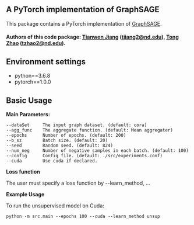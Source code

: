 ## A PyTorch implementation of GraphSAGE

This package contains a PyTorch implementation of [GraphSAGE](http://snap.stanford.edu/graphsage/).

#### Authors of this code package: [Tianwen Jiang](http://ir.hit.edu.cn/~twjiang/) (tjiang2@nd.edu), [Tong Zhao](tong-zhao.com) (tzhao2@nd.edu).




## Environment settings

- python==3.6.8
- pytorch==1.0.0




## Basic Usage

**Main Parameters:**

```
--dataSet     The input graph dataset. (default: cora)
--agg_func    The aggregate function. (default: Mean aggregater)
--epochs      Number of epochs. (default: 200)
--b_sz        Batch size. (default: 20)
--seed        Random seed. (default: 824)
--num_neg     Number of negative samples in each batch. (default: 100)
--config      Config file. (default: ./src/experiments.conf)
--cuda        Use cuda if declared.
```

**Loss function**

The user must specify a loss function by --learn_method, ...

**Example Usage**

To run the unsupervised model on Cuda:
```
python -m src.main --epochs 100 --cuda --learn_method unsup
```

